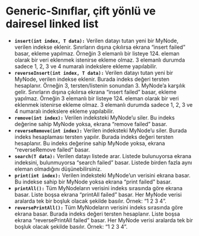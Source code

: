 # Generic-Sınıflar, çift yönlü ve dairesel linked list

- **`insert(int index, T data):`**
Verilen datayı tutan yeni bir MyNode, verilen indekse eklenir.
Sınırların dışına çıkılırsa ekrana “insert failed” basar, ekleme yapılmaz. Örneğin 3 elemanlı bir
listeye 124. eleman olarak bir veri eklenmek istenirse ekleme olmaz. 3 elemanlı durumda
sadece 1, 2, 3 ve 4 numaralı indekslere ekleme yapılabilir.
- **`reverseInsert(int index, T data):`** Verilen datayı tutan yeni bir MyNode, verilen indekse
eklenir. Burada indeks değeri tersten hesaplanır. Örneğin 3, tersten/listenin sonundan 3.
MyNode’a karşılık gelir. Sınırların dışına çıkılırsa ekrana “insert failed” basar, ekleme
yapılmaz. Örneğin 3 elemanlı bir listeye 124. eleman olarak bir veri eklenmek istenirse
ekleme olmaz. 3 elemanlı durumda sadece 1, 2, 3 ve 4 numaralı indekslere ekleme
yapılabilir.
- **`remove(int index):`** Verilen indeksteki MyNode’u siler. Bu indeks değerine sahip MyNode
yoksa, ekrana “remove failed” basar.
- **`reverseRemove(int index):`** Verilen indeksteki MyNode’u siler. Burada indeks hesaplaması
tersten yapılır. Burada indeks değeri tersten hesaplanır. Bu indeks değerine sahip MyNode
yoksa, ekrana “reverseRemove failed” basar.
- **`search(T data):`** Verilen datayı listede arar. Listede bulunuyorsa ekrana indeksini,
bulunmuyorsa “search failed” basar. Listede birden fazla aynı eleman olmadığını
düşünebilirsiniz.
- **`print(int index):`** Verilen indeksteki MyNode’un verisini ekrana basar. Bu indekse sahip bir
MyNode yoksa ekrana “print failed” basar.
- **`printAll():`** Tüm MyNodeların verisini indeks sırasında göre ekrana basar. Liste boşsa ekrana
“printAll failed” basar. Her MyNode verisi aralarda tek bir boşluk olacak şekilde basılır.
Örnek: “1 2 3 4”.
- **`reversePrintAll():`** Tüm MyNodeların verisini indeks sırasında göre ekrana basar. Burada
indeks değeri tersten hesaplanır. Liste boşsa ekrana “reversePrintAll failed” basar. Her
MyNode verisi aralarda tek bir boşluk olacak şekilde basılır.
Örnek: “1 2 3 4”.
